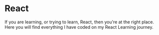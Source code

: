 # React
If you are learning, or trying to learn, React, then you're at the right place. Here you will find everything I have coded on my React Learning journey.
